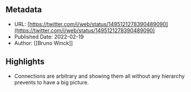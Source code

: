 ## Metadata
* URL: [https://twitter.com/i/web/status/1495121278390489090](https://twitter.com/i/web/status/1495121278390489090)
* Published Date: 2022-02-19
* Author: [[Bruno Winck]]

## Highlights
* Connections are arbitrary and showing them all without any hierarchy prevents to have a big picture.